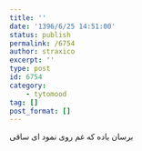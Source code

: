 ```yaml
---
title: ''
date: '1396/6/25 14:51:00'
status: publish
permalink: /6754
author: straxico
excerpt: ''
type: post
id: 6754
category:
    - tytomood
tag: []
post_format: []
---
```

برسان باده که غم روی نمود ای ساقی